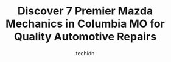 ---
layout: ampstory
image: https://images.unsplash.com/photo-1563059999-9bcd13ce672d?ixlib=rb-4.0.3&ixid=MnwxMjA3fDB8MHxwaG90by1wYWdlfHx8fGVufDB8fHx8&auto=format&fit=crop&w=640&h=853&q=80
author: techidn
featured: false
description: Entrust your vehicle to the 7 best Mazda Mechanic in Columbia MO, USA and experience the difference they can make. With their extensive knowledge, state-of-the-art facilities, and commitment
title: Discover 7 Premier Mazda Mechanics in Columbia MO for Quality Automotive Repairs
cover:
   title: Discover 7 Premier Mazda Mechanics in Columbia MO for Quality Automotive Repairs
   subtitle: Rickpate
   background: https://images.unsplash.com/photo-1563059999-9bcd13ce672d?ixlib=rb-4.0.3&ixid=MnwxMjA3fDB8MHxwaG90by1wYWdlfHx8fGVufDB8fHx8&auto=format&fit=crop&w=640&h=853&q=80

pages: 
 - layout: thirds
   top: <h1>#1 Custom Complete Automotive</h1>
   bottom: "<p>I visited the Providence location on a Friday morning after being turned away (for the second time) at the Grindstone store.  I simply didnt have the time or desire to w</p>"
   background: https://www.knot35.com/toplist/wp-content/uploads/2023/06/best-mazda-mechanic-1-in-columbia-mo-1685840406.jpeg
   backgroundblur: true
 - layout: thirds
   top: <h1>#2 All-Star Automotive</h1>
   bottom: "<p>7 N 1st St, Columbia, MO 65203, United States</p>"
   background: https://www.knot35.com/toplist/wp-content/uploads/2023/06/best-mazda-mechanic-2-in-columbia-mo-1685840406.jpeg
   cta:
      link: https://www.knot35.com/toplist/discover-7-premier-mazda-mechanics-in-columbia-mo-for-quality-automotive-repairs/
      text: Discover 7 Premier Mazda Mechanics in Columbia MO for Quality Automotive Repairs
 - layout: thirds
   top: <h1>#3 Midas</h1>
   bottom: "<p>1201 Business Loop 70 E, Columbia, MO 65201, United States</p>"
   background: https://www.knot35.com/toplist/wp-content/uploads/2023/06/best-mazda-mechanic-3-in-columbia-mo-1685840407.jpeg
   cta:
      link: https://www.knot35.com/toplist/discover-7-premier-mazda-mechanics-in-columbia-mo-for-quality-automotive-repairs/
      text: Discover 7 Premier Mazda Mechanics in Columbia MO for Quality Automotive Repairs
 - layout: thirds
   top: <h1>#4 A to Z Auto Repair</h1>
   bottom: "<p>806 Fay St, Columbia, MO 65201, United States</p>"
   background: https://images.unsplash.com/photo-1608411404720-c8f0417bcdba?ixlib=rb-4.0.3&ixid=MnwxMjA3fDB8MHxwaG90by1wYWdlfHx8fGVufDB8fHx8&auto=format&fit=crop&w=640&h=853&q=80
   cta:
      link: https://www.knot35.com/toplist/discover-7-premier-mazda-mechanics-in-columbia-mo-for-quality-automotive-repairs/
      text: Discover 7 Premier Mazda Mechanics in Columbia MO for Quality Automotive Repairs
 - layout: thirds
   top: <h1>#5 Midwest Autoworx</h1>
   bottom: "<p>2001 Rangeline St, Columbia, MO 65202, United States</p>"
   background: https://images.unsplash.com/photo-1608501821300-4f99e58bba77?ixlib=rb-4.0.3&ixid=MnwxMjA3fDB8MHxwaG90by1wYWdlfHx8fGVufDB8fHx8&auto=format&fit=crop&w=640&h=853&q=80
   cta:
      link: https://www.knot35.com/toplist/discover-7-premier-mazda-mechanics-in-columbia-mo-for-quality-automotive-repairs/
      text: Discover 7 Premier Mazda Mechanics in Columbia MO for Quality Automotive Repairs
 - layout: thirds
   top: <h1>#6 Como Auto Repair</h1>
   bottom: "<p>1910 Heriford Rd, Columbia, MO 65202, United States</p>"
   background: https://images.unsplash.com/photo-1540457036297-448b6b99e91c?ixlib=rb-4.0.3&ixid=MnwxMjA3fDB8MHxwaG90by1wYWdlfHx8fGVufDB8fHx8&auto=format&fit=crop&w=640&h=853&q=80
   cta:
      link: https://www.knot35.com/toplist/discover-7-premier-mazda-mechanics-in-columbia-mo-for-quality-automotive-repairs/
      text: Discover 7 Premier Mazda Mechanics in Columbia MO for Quality Automotive Repairs
 - layout: thirds
   top: <h1>#7 Walts Service Inc.</h1>
   bottom: "<p>1204 N College Ave, Columbia, MO 65201, United States</p>"
   background: https://images.unsplash.com/photo-1618005182384-a83a8bd57fbe?ixlib=rb-4.0.3&ixid=MnwxMjA3fDB8MHxwaG90by1wYWdlfHx8fGVufDB8fHx8&auto=format&fit=crop&w=640&h=853&q=80
   cta:
      link: https://www.knot35.com/toplist/discover-7-premier-mazda-mechanics-in-columbia-mo-for-quality-automotive-repairs/
      text: Discover 7 Premier Mazda Mechanics in Columbia MO for Quality Automotive Repairs
 - layout: thirds
   middle: Continue reading...
   background: https://images.unsplash.com/photo-1580610447943-1bfbef5efe07?ixlib=rb-4.0.3&ixid=MnwxMjA3fDB8MHxwaG90by1wYWdlfHx8fGVufDB8fHx8&auto=format&fit=crop&w=640&h=853&q=80
   cta:
      link: https://www.knot35.com/toplist/discover-7-premier-mazda-mechanics-in-columbia-mo-for-quality-automotive-repairs/
      text: Discover 7 Premier Mazda Mechanics in Columbia MO for Quality Automotive Repairs
      
---